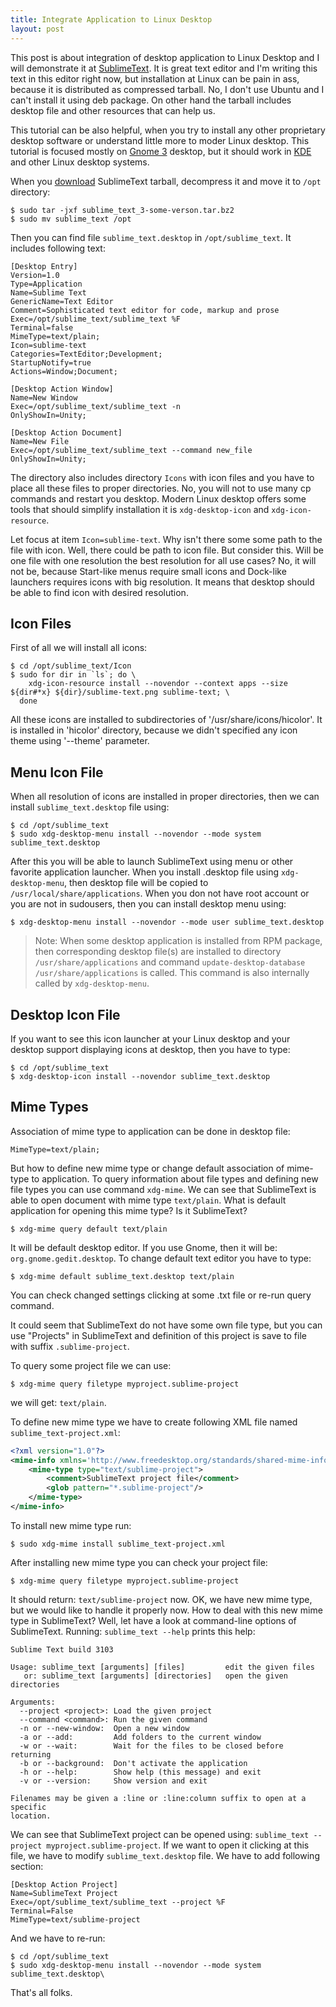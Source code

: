 ```yaml
---
title: Integrate Application to Linux Desktop
layout: post
---
```


This post is about integration of desktop application to Linux Desktop and I will demonstrate it at [SublimeText](http://www.sublimetext.com/). It is great text editor and I'm writing this text in this editor right now, but installation at Linux can be pain in ass, because it is distributed as compressed tarball. No, I don't use Ubuntu and I can't install it using deb package. On other hand the tarball includes desktop file and other resources that can help us.

This tutorial can be also helpful, when you try to install any other proprietary desktop software or understand little more to moder Linux desktop. This tutorial is focused mostly on [Gnome 3](https://www.gnome.org/) desktop, but it should work in [KDE](https://www.kde.org/) and other Linux desktop systems.

When you [download](http://www.sublimetext.com/3) SublimeText tarball, decompress it and move it to `/opt` directory:

    $ sudo tar -jxf sublime_text_3-some-verson.tar.bz2
    $ sudo mv sublime_text /opt

Then you can find file `sublime_text.desktop` in `/opt/sublime_text`. It includes following text:

    [Desktop Entry]
    Version=1.0
    Type=Application
    Name=Sublime Text
    GenericName=Text Editor
    Comment=Sophisticated text editor for code, markup and prose
    Exec=/opt/sublime_text/sublime_text %F
    Terminal=false
    MimeType=text/plain;
    Icon=sublime-text
    Categories=TextEditor;Development;
    StartupNotify=true
    Actions=Window;Document;

    [Desktop Action Window]
    Name=New Window
    Exec=/opt/sublime_text/sublime_text -n
    OnlyShowIn=Unity;

    [Desktop Action Document]
    Name=New File
    Exec=/opt/sublime_text/sublime_text --command new_file
    OnlyShowIn=Unity;

The directory also includes directory `Icons` with icon files and you have to place all these files to proper directories. No, you will not to use many cp commands and restart you desktop. Modern Linux desktop offers some tools that should simplify installation it is `xdg-desktop-icon` and `xdg-icon-resource`.

Let focus at item `Icon=sublime-text`. Why isn't there some some path to the file with icon. Well, there could be path to icon file. But consider this. Will be one file with one resolution the best resolution for all use cases? No, it will not be, because Start-like menus require small icons and Dock-like launchers requires icons with big resolution. It means that desktop should be able to find icon with desired resolution.

Icon Files
----------

First of all we will install all icons:

    $ cd /opt/sublime_text/Icon
    $ sudo for dir in `ls`; do \
        xdg-icon-resource install --novendor --context apps --size ${dir#*x} ${dir}/sublime-text.png sublime-text; \
      done

All these icons are installed to subdirectories of '/usr/share/icons/hicolor'. It is installed in 'hicolor' directory, because we didn't specified any icon theme using '--theme' parameter.

Menu Icon File
--------------

When all resolution of icons are installed in proper directories, then we can install `sublime_text.desktop` file using:

    $ cd /opt/sublime_text
    $ sudo xdg-desktop-menu install --novendor --mode system sublime_text.desktop

After this you will be able to launch SublimeText using menu or other favorite application launcher. When you install .desktop file using `xdg-desktop-menu`, then desktop file will be copied to `/usr/local/share/applications`. When you don not have root account or you are not in sudousers, then you can install desktop menu using:

    $ xdg-desktop-menu install --novendor --mode user sublime_text.desktop

> Note: When some desktop application is installed from RPM package, then corresponding desktop file(s) are installed to directory `/usr/share/applications` and command `update-desktop-database /usr/share/applications` is called. This command is also internally called by `xdg-desktop-menu`.

Desktop Icon File
-----------------

If you want to see this icon launcher at your Linux desktop and your desktop support displaying icons at desktop, then you have to type:

    $ cd /opt/sublime_text
    $ xdg-desktop-icon install --novendor sublime_text.desktop

Mime Types
----------

Association of mime type to application can be done in desktop file:

    MimeType=text/plain;

But how to define new mime type or change default association of mime-type to application. To query information about file types and defining new file types you can use command `xdg-mime`. We can see that SublimeText is able to open document with mime type `text/plain`. What is default application for opening this mime type? Is it SublimeText?

    $ xdg-mime query default text/plain

It will be default desktop editor. If you use Gnome, then it will be: `org.gnome.gedit.desktop`. To change default text editor you have to type:

    $ xdg-mime default sublime_text.desktop text/plain

You can check changed settings clicking at some .txt file or re-run query command.

It could seem that SublimeText do not have some own file type, but you can use "Projects" in SublimeText and definition of this project is save to file with suffix `.sublime-project`.

To query some project file we can use:

    $ xdg-mime query filetype myproject.sublime-project

we will get: `text/plain`.

To define new mime type we have to create following XML file named `sublime_text-project.xml`:

```xml
<?xml version="1.0"?>
<mime-info xmlns='http://www.freedesktop.org/standards/shared-mime-info'>
    <mime-type type="text/sublime-project">
        <comment>SublimeText project file</comment>
        <glob pattern="*.sublime-project"/>
    </mime-type>
</mime-info>
```

To install new mime type run:

    $ sudo xdg-mime install sublime_text-project.xml

After installing new mime type you can check your project file:

    $ xdg-mime query filetype myproject.sublime-project

It should return: `text/sublime-project` now. OK, we have new mime type, but we would like to handle it properly now. How to deal with this new mime type in SublimeText? Well, let have a look at command-line options of SublimeText. Running: `sublime_text --help` prints this help:

    Sublime Text build 3103

    Usage: sublime_text [arguments] [files]         edit the given files
       or: sublime_text [arguments] [directories]   open the given directories

    Arguments:
      --project <project>: Load the given project
      --command <command>: Run the given command
      -n or --new-window:  Open a new window
      -a or --add:         Add folders to the current window
      -w or --wait:        Wait for the files to be closed before returning
      -b or --background:  Don't activate the application
      -h or --help:        Show help (this message) and exit
      -v or --version:     Show version and exit

    Filenames may be given a :line or :line:column suffix to open at a specific
    location.

We can see that SublimeText project can be opened using: `sublime_text --project myproject.sublime-project`. If we want to open it clicking at this file, we have to modify `sublime_text.desktop` file. We have to add following section:

    [Desktop Action Project]
    Name=SublimeText Project
    Exec=/opt/sublime_text/sublime_text --project %F
    Terminal=False
    MimeType=text/sublime-project

And we have to re-run:

    $ cd /opt/sublime_text
    $ sudo xdg-desktop-menu install --novendor --mode system sublime_text.desktop\

That's all folks.